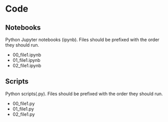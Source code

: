 # Code

## Notebooks

Python Jupyter notebooks (ipynb). Files should be prefixed with the order they should run.

- 00_file1.ipynb
- 01_file1.ipynb
- 02_file1.ipynb

## Scripts

Python scripts(.py). Files should be prefixed with the order they should run.

- 00_file1.py
- 01_file1.py
- 02_file1.py
